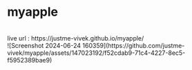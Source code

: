 # myapple
<br>
live url : https://justme-vivek.github.io/myapple/
<br>
![Screenshot 2024-06-24 160359](https://github.com/justme-vivek/myapple/assets/147023192/f52cdab9-71c4-4227-8ec5-f5952389bae9)

